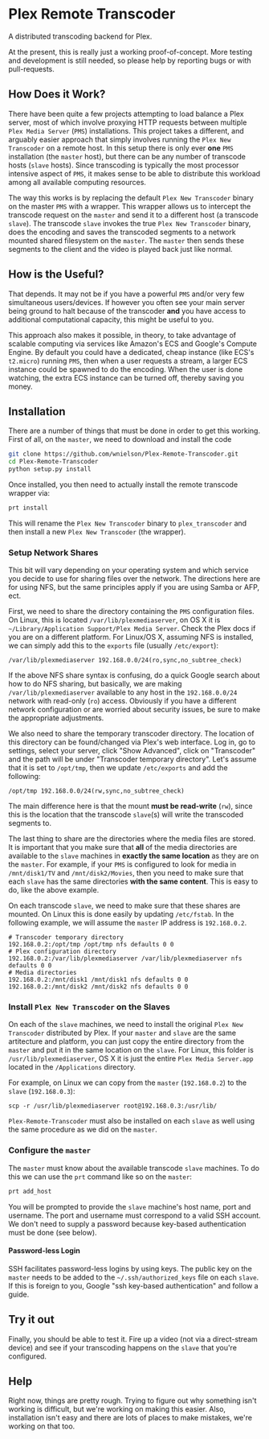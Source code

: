 # Plex Remote Transcoder

A distributed transcoding backend for Plex.

At the present, this is really just a working proof-of-concept.  More testing and development is
still needed, so please help by reporting bugs or with pull-requests.

## How Does it Work?

There have been quite a few projects attempting to load balance a Plex server,
most of which involve proxying HTTP requests between multiple
`Plex Media Server` (`PMS`) installations.  This project takes a different, and arguably
easier approach that simply involves running the `Plex New Transcoder` on a
remote host.  In this setup there is only ever **one** `PMS`
installation (the `master` host), but there can be any number of transcode hosts
(`slave` hosts).  Since transcoding is typically the most processor intensive aspect of
`PMS`, it makes sense to be able to distribute this workload among all available computing resources.

The way this works is by replacing the default `Plex New Transcoder` binary on the
master `PMS` with a wrapper.  This wrapper allows us to intercept the transcode request
on the `master` and send it to a different host (a transcode `slave`).  The transcode `slave`
invokes the true `Plex New Transcoder` binary, does the encoding and saves the transcoded
segments to a network mounted shared filesystem on the `master`.  The `master` then sends these
segments to the client and the video is played back just like normal.

## How is the Useful?

That depends.  It may not be if you have a powerful `PMS` and/or very few simultaneous
users/devices.  If however you often see your main server being ground to halt because of the
transcoder **and** you have access to additional computational capacity, this might be useful to you.

This approach also makes it possible, in theory, to take advantage of scalable computing
via services like Amazon's ECS and Google's Compute Engine.  By default you could have a 
dedicated, cheap instance (like ECS's `t2.micro`) running `PMS`, then when a user requests
a stream, a larger ECS instance could be spawned to do the encoding.  When the user is done watching,
the extra ECS instance can be turned off, thereby saving you money.

## Installation

There are a number of things that must be done in order to get this working.  First of all, on the `master`,
we need to download and install the code

```bash
git clone https://github.com/wnielson/Plex-Remote-Transcoder.git
cd Plex-Remote-Transcoder
python setup.py install
```
Once installed, you then need to actually install the remote transcode wrapper via:

```bash
prt install
```

This will rename the `Plex New Transcoder` binary to `plex_transcoder` and then install
a new `Plex New Transcoder` (the wrapper).

### Setup Network Shares

This bit will vary depending on your operating system and which service you decide to use
for sharing files over the network.  The directions here are for using NFS, but the same
principles apply if you are using Samba or AFP, ect.

First, we need to share the directory containing the `PMS` configuration files.  On Linux,
this is located `/var/lib/plexmediaserver`, on OS X it is
`~/Library/Application Support/Plex Media Server`.  Check the Plex docs if you are on a different
platform.  For Linux/OS X, assuming NFS is installed, we can simply add this to the `exports` file
(usually `/etc/export`):

```
/var/lib/plexmediaserver 192.168.0.0/24(ro,sync,no_subtree_check)
```

If the above NFS share syntax is confusing, do a quick Google search about how to do NFS sharing,
but basically, we are making `/var/lib/plexmediaserver` available to any host in the
`192.168.0.0/24` network with read-only (`ro`) access.  Obviously if you have a different network
configuration or are worried about security issues, be sure to make the appropriate adjustments.

We also need to share the temporary transcoder directory.  The location of this directory can be
found/changed via Plex's web interface.  Log in, go to settings, select your server, click
"Show Advanced", click on "Transcoder" and the path will be under "Transcoder temporary directory".
Let's assume that it is set to `/opt/tmp`, then we update `/etc/exports` and add the following:

```
/opt/tmp 192.168.0.0/24(rw,sync,no_subtree_check)
```

The main difference here is that the mount **must be read-write** (`rw`), since this is the location
that the transcode `slave`(s) will write the transcoded segments to.

The last thing to share are the directories where the media files are stored.  It is important that you
make sure that **all** of the media directories are available to the `slave` machines in
**exactly the same location** as they are on the `master`.  For example, if your `PMS` is
configured to look for media in `/mnt/disk1/TV` and `/mnt/disk2/Movies`, then you need to make
sure that each `slave` has the same directories **with the same content**.  This is easy to do, like
the above example.

On each transcode `slave`, we need to make sure that these shares are mounted.  On Linux this is done
easily by updating `/etc/fstab`.  In the following example, we will assume the `master` IP address
is `192.168.0.2`.

```
# Transcoder temporary directory
192.168.0.2:/opt/tmp /opt/tmp nfs defaults 0 0
# Plex configuration directory
192.168.0.2:/var/lib/plexmediaserver /var/lib/plexmediaserver nfs defaults 0 0
# Media directories
192.168.0.2:/mnt/disk1 /mnt/disk1 nfs defaults 0 0
192.168.0.2:/mnt/disk2 /mnt/disk2 nfs defaults 0 0
```

### Install `Plex New Transcoder` on the Slaves

On each of the `slave` machines, we need to install the original `Plex New Transcoder`
distributed by Plex.  If your `master` and `slave` are the same artitecture and
platform, you can just copy the entire directory from the `master` and put it in
the same location on the `slave`.  For Linux, this folder is `/usr/lib/plexmediaserver`,
OS X it is just the entire `Plex Media Server.app` located in the `/Applications` directory.

For example, on Linux we can copy from the `master` (`192.168.0.2`) to the `slave`
(`192.168.0.3`):

```
scp -r /usr/lib/plexmediaserver root@192.168.0.3:/usr/lib/
```

`Plex-Remote-Transcoder` must also be installed on each `slave` as well using the same
procedure as we did on the `master`.

### Configure the `master`

The `master` must know about the available transcode `slave` machines.  To do this
we can use the `prt` command like so on the `master`:

```bash
prt add_host
```

You will be prompted to provide the `slave` machine's host name, port and username.
The port and username must correspond to a valid SSH account.  We don't need to supply
a password because key-based authentication must be done (see below).

#### Password-less Login

SSH facilitates password-less logins by using keys.  The public key on the `master`
needs to be added to the `~/.ssh/authorized_keys` file on each `slave`.  If this is
foreign to you, Google "ssh key-based authentication" and follow a guide.

## Try it out

Finally, you should be able to test it.  Fire up a video (not via a direct-stream device) and
see if your transcoding happens on the `slave` that you're configured.

## Help

Right now, things are pretty rough.  Trying to figure out why something isn't working
is difficult, but we're working on making this easier.  Also, installation isn't easy
and there are lots of places to make mistakes, we're working on that too.

